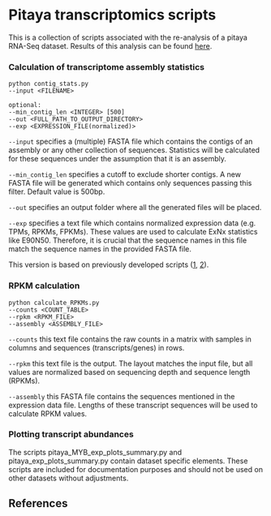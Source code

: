 # Pitaya transcriptomics scripts

This is a collection of scripts associated with the re-analysis of a pitaya RNA-Seq dataset. Results of this analysis can be found [here](https://doi.org/10.4119/unibi/2946374).


### Calculation of transcriptome assembly statistics 

```
python contig_stats.py
--input <FILENAME>
				
optional:
--min_contig_len <INTEGER> [500]
--out <FULL_PATH_TO_OUTPUT_DIRECTORY>
--exp <EXPRESSION_FILE(normalized)>
```        

`--input` specifies a (multiple) FASTA file which contains the contigs of an assembly or any other collection of sequences. Statistics will be calculated for these sequences under the assumption that it is an assembly.

`--min_contig_len` specifies a cutoff to exclude shorter contigs. A new FASTA file will be generated which contains only sequences passing this filter. Default value is 500bp.

`--out` specifies an output folder where all the generated files will be placed.

`--exp` specifies a text file which contains normalized expression data (e.g. TPMs, RPKMs, FPKMs). These values are used to calculate ExNx statistics like E90N50. Therefore, it is crucial that the sequence names in this file match the sequence names in the provided FASTA file.

This version is based on previously developed scripts ([1](https://doi.org/10.1371/journal.pone.0164321), [2](https://doi.org/10.3389/fmolb.2018.00062)).


### RPKM calculation

```
python calculate_RPKMs.py
--counts <COUNT_TABLE>
--rpkm <RPKM_FILE>
--assembly <ASSEMBLY_FILE>
```


`--counts` this text file contains the raw counts in a matrix with samples in columns and sequences (transcripts/genes) in rows.

`--rpkm` this text file is the output. The layout matches the input file, but all values are normalized based on sequencing depth and sequence length (RPKMs).

`--assembly` this FASTA file contains the sequences mentioned in the expression data file. Lengths of these transcript sequences will be used to calculate RPKM values.





### Plotting transcript abundances

The scripts pitaya_MYB_exp_plots_summary.py and pitaya_exp_plots_summary.py contain dataset specific elements. These scripts are included for documentation purposes and should not be used on other datasets without adjustments.






## References

